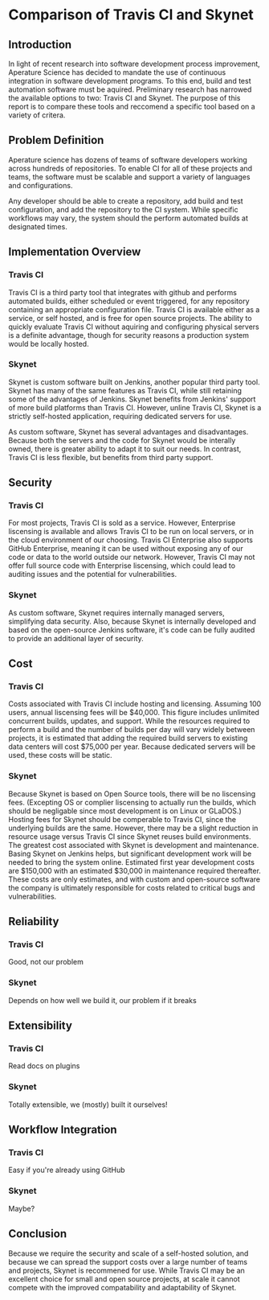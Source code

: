 # Comparison of Travis CI and Skynet

## Introduction
In light of recent research into software development process improvement, Aperature Science has decided to mandate the use of continuous integration in software development programs. To this end, build and test automation software must be aquired. Preliminary research has narrowed the available options to two: Travis CI and Skynet. The purpose of this report is to compare these tools and reccomend a specific tool based on a variety of critera.

## Problem Definition
Aperature science has dozens of teams of software developers working across hundreds of repositories. To enable CI for all of these projects and teams, the software must be scalable and support a variety of languages and configurations.

Any developer should be able to create a repository, add build and test configuration, and add the repository to the CI system. While specific workflows may vary, the system should the perform automated builds at designated times.

## Implementation Overview
### Travis CI
Travis CI is a third party tool that integrates with github and performs automated builds, either scheduled or event triggered, for any repository containing an appropriate configuration file. Travis CI is available either as a service, or self hosted, and is free for open source projects. The ability to quickly evaluate Travis CI without aquiring and configuring physical servers is a definite advantage, though for security reasons a production system would be locally hosted. 

### Skynet
Skynet is custom software built on Jenkins, another popular third party tool. Skynet has many of the same features as Travis CI, while still retaining some of the advantages of Jenkins. Skynet benefits from Jenkins' support of more build platforms than Travis CI. However, unline Travis CI, Skynet is a strictly self-hosted application, requiring dedicated servers for use.

As custom software, Skynet has several advantages and disadvantages. Because both the servers and the code for Skynet would be interally owned, there is greater ability to adapt it to suit our needs. In contrast, Travis CI is less flexible, but benefits from third party support. 

## Security
### Travis CI
For most projects, Travis CI is sold as a service. However, Enterprise liscensing is available and allows Travis CI to be run on local servers, or in the cloud environment of our choosing. Travis CI Enterprise also supports GitHub Enterprise, meaning it can be used without exposing any of our code or data to the world outside our network. However, Travis CI may not offer full source code with Enterprise liscensing, which could lead to auditing issues and the potential for vulnerabilities.

### Skynet
As custom software, Skynet requires internally managed servers, simplifying data security. Also, because Skynet is internally developed and based on the open-source Jenkins software, it's code can be fully audited to provide an additional layer of security.

## Cost
### Travis CI
Costs associated with Travis CI include hosting and licensing. Assuming 100 users, annual liscensing fees will be $40,000. This figure includes unlimited concurrent builds, updates, and support. While the resources required to perform a build and the number of builds per day will vary widely between projects, it is estimated that adding the required build servers to existing data centers will cost $75,000 per year. Because dedicated servers will be used, these costs will be static.

### Skynet
Because Skynet is based on Open Source tools, there will be no liscensing fees. (Excepting OS or complier liscensing to actually run the builds, which should be negligable since most development is on Linux or GLaDOS.) Hosting fees for Skynet should be comperable to Travis CI, since the underlying builds are the same. However, there may be a slight reduction in resource usage versus Travis CI since Skynet reuses build environments. The greatest cost associated with Skynet is development and maintenance. Basing Skynet on Jenkins helps, but significant development work will be needed to bring the system online.  Estimated first year development costs are $150,000 with an estimated $30,000 in maintenance required thereafter. These costs are only estimates, and with custom and open-source software the company is ultimately responsible for costs related to critical bugs and vulnerabilities. 

## Reliability
### Travis CI
Good, not our problem

### Skynet
Depends on how well we build it, our problem if it breaks

## Extensibility
### Travis CI
Read docs on plugins

### Skynet
Totally extensible, we (mostly) built it ourselves!

## Workflow Integration
### Travis CI
Easy if you're already using GitHub

### Skynet
Maybe?

## Conclusion
Because we require the security and scale of a self-hosted solution, and because we can spread the support costs over a large number of teams and projects, Skynet is recommened for use. While Travis CI may be an excellent choice for small and open source projects, at scale it cannot compete with the improved compatability and adaptability of Skynet.
